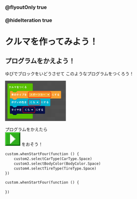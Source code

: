 ### @flyoutOnly true
### @hideIteration true

# クルマを作ってみよう！

## プログラムをかえよう！

ゆびでブロックをいどうさせて
このようなプログラムをつくろう！
  
<img src="https://github.com/techkids-camp/CarDealerMakeCode/blob/master/image/car4.png?raw=true" width="200">
  
プログラムをかえたら  
<img src="https://github.com/techkids-camp/CarDealerMakeCode/blob/master/image/playbutton.png?raw=true" width="50">
をおそう！

```ghost
custom.whenStartFour(function () {
    custom2.selectCarType(CarType.Space)
    custom3.selectBodyColor(BodyColor.Space)
    custom4.selectTireType(TireType.Space)
})
```

```template
custom.whenStartFour(function () {

})
```
